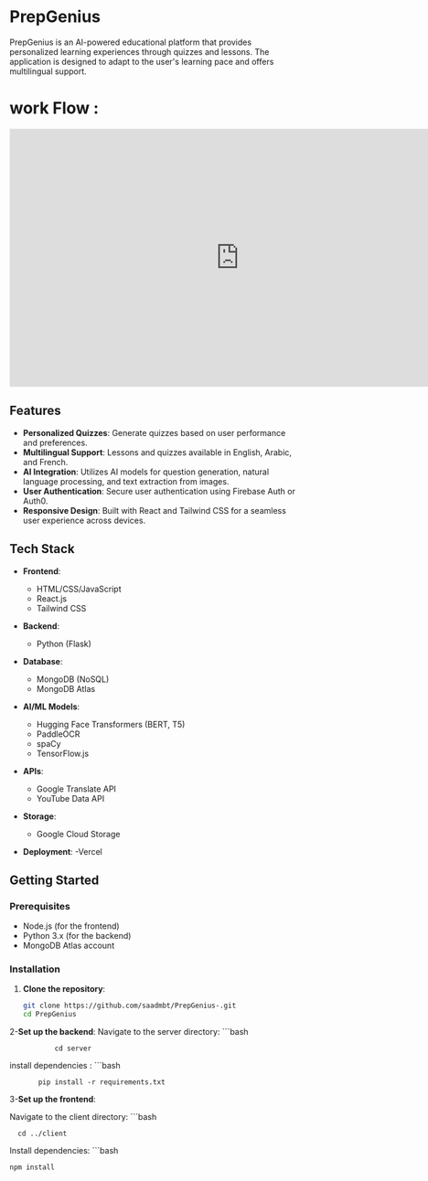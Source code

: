 # PrepGenius

PrepGenius is an AI-powered educational platform that provides personalized learning experiences through quizzes and lessons. The application is designed to adapt to the user's learning pace and offers multilingual support.
# work Flow :
<iframe style="border: 1px solid rgba(0, 0, 0, 0.1);" width="800" height="450" src="https://embed.figma.com/board/NjQIIfOInI7Cn0VGMOmMFm/PrepGenius-WorkFlow?node-id=0-1&embed-host=share" allowfullscreen></iframe>

## Features

- **Personalized Quizzes**: Generate quizzes based on user performance and preferences.
- **Multilingual Support**: Lessons and quizzes available in English, Arabic, and French.
- **AI Integration**: Utilizes AI models for question generation, natural language processing, and text extraction from images.
- **User  Authentication**: Secure user authentication using Firebase Auth or Auth0.
- **Responsive Design**: Built with React and Tailwind CSS for a seamless user experience across devices.

## Tech Stack

- **Frontend**: 
  - HTML/CSS/JavaScript
  - React.js
  - Tailwind CSS

- **Backend**: 
  - Python (Flask)

- **Database**: 
  - MongoDB (NoSQL)
  - MongoDB Atlas

- **AI/ML Models**: 
  - Hugging Face Transformers (BERT, T5)
  - PaddleOCR
  - spaCy
  - TensorFlow.js

- **APIs**: 
  - Google Translate API 
  - YouTube Data API

- **Storage**: 
  - Google Cloud Storage

- **Deployment**: 
  -Vercel

## Getting Started

### Prerequisites

- Node.js (for the frontend)
- Python 3.x (for the backend)
- MongoDB Atlas account

### Installation

1. **Clone the repository**:
    ```bash
   git clone https://github.com/saadmbt/PrepGenius-.git
   cd PrepGenius
2-**Set up the backend**:
     Navigate to the server directory:
        ```bash
        
               cd server
 install dependencies :
       ```bash
       
           pip install -r requirements.txt
3-**Set up the frontend**:

Navigate to the client directory:
      ```bash
      
      cd ../client

Install dependencies:
    ```bash
    
    npm install

